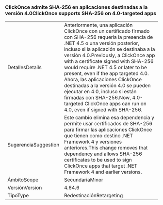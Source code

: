 ### <a name="clickonce-supports-sha-256-on-40-targeted-apps"></a><span data-ttu-id="66a7b-101">ClickOnce admite SHA-256 en aplicaciones destinadas a la versión 4.0</span><span class="sxs-lookup"><span data-stu-id="66a7b-101">ClickOnce supports SHA-256 on 4.0-targeted apps</span></span>

|   |   |
|---|---|
|<span data-ttu-id="66a7b-102">Detalles</span><span class="sxs-lookup"><span data-stu-id="66a7b-102">Details</span></span>|<span data-ttu-id="66a7b-103">Anteriormente, una aplicación ClickOnce con un certificado firmado con SHA-256 requería la presencia de .NET 4.5 o una versión posterior, incluso si la aplicación se destinaba a la versión 4.0.</span><span class="sxs-lookup"><span data-stu-id="66a7b-103">Previously, a ClickOnce app with a certificate signed with SHA-256 would require .NET 4.5 or later to be present, even if the app targeted 4.0.</span></span> <span data-ttu-id="66a7b-104">Ahora, las aplicaciones ClickOnce destinadas a la versión 4.0 se pueden ejecutar en 4.0, incluso si están firmadas con SHA-256.</span><span class="sxs-lookup"><span data-stu-id="66a7b-104">Now, 4.0-targeted ClickOnce apps can run on 4.0, even if signed with SHA-256.</span></span>|
|<span data-ttu-id="66a7b-105">Sugerencia</span><span class="sxs-lookup"><span data-stu-id="66a7b-105">Suggestion</span></span>|<span data-ttu-id="66a7b-106">Este cambio elimina esa dependencia y permite usar certificados de SHA-256 para firmar las aplicaciones ClickOnce que tienen como destino .NET Framework 4 y versiones anteriores.</span><span class="sxs-lookup"><span data-stu-id="66a7b-106">This change removes that dependency and allows SHA-256 certificates to be used to sign ClickOnce apps that target .NET Framework 4 and earlier versions.</span></span>|
|<span data-ttu-id="66a7b-107">Ámbito</span><span class="sxs-lookup"><span data-stu-id="66a7b-107">Scope</span></span>|<span data-ttu-id="66a7b-108">Secundaria</span><span class="sxs-lookup"><span data-stu-id="66a7b-108">Minor</span></span>|
|<span data-ttu-id="66a7b-109">Versión</span><span class="sxs-lookup"><span data-stu-id="66a7b-109">Version</span></span>|<span data-ttu-id="66a7b-110">4.6</span><span class="sxs-lookup"><span data-stu-id="66a7b-110">4.6</span></span>|
|<span data-ttu-id="66a7b-111">Tipo</span><span class="sxs-lookup"><span data-stu-id="66a7b-111">Type</span></span>|<span data-ttu-id="66a7b-112">Redestinación</span><span class="sxs-lookup"><span data-stu-id="66a7b-112">Retargeting</span></span>|

